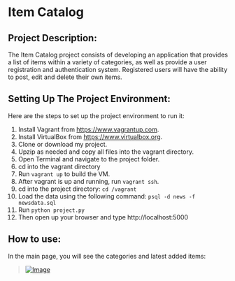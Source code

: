 # Item Catalog
## Project Description:
The Item Catalog project consists of developing an application that provides a list of items within a variety of categories, as well as provide a user registration and authentication system. Registered users will have the ability to post, edit and delete their own items.

## Setting Up The Project Environment:
Here are the steps to set up the project environment to run it:

1. Install Vagrant from https://www.vagrantup.com.
2. Install VirtualBox from https://www.virtualbox.org.
3. Clone or download my project.
4. Upzip as needed and copy all files into the vagrant directory.
5. Open Terminal and navigate to the project folder.
6. cd into the vagrant directory
7. Run ``` vagrant up ``` to build the VM.
8. After vagrant is up and running, run ``` vagrant ssh ```.
9. cd into the project directory: ``` cd /vagrant ```
10. Load the data using the following command: ``` psql -d news -f newsdata.sql ```
11. Run ``` python project.py ```
12. Then open up your browser and type http://localhost:5000

## How to use:
In the main page, you will see the categories and latest added items:
> [![Image](img/mainpage)](Image)
